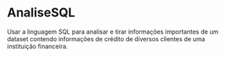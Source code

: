 # AnaliseSQL
Usar a linguagem SQL para analisar e tirar informações importantes de um dataset contendo informações de crédito de diversos clientes de uma instituição financeira.
